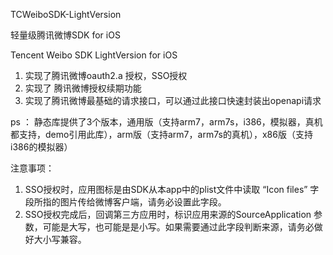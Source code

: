 TCWeiboSDK-LightVersion

轻量级腾讯微博SDK for iOS

Tencent Weibo SDK LightVersion for iOS

1. 实现了腾讯微博oauth2.a 授权，SSO授权
2. 实现了 腾讯微博授权续期功能
3. 实现了腾讯微博最基础的请求接口，可以通过此接口快速封装出openapi请求


ps ： 静态库提供了3个版本，通用版（支持arm7，arm7s，i386，模拟器，真机都支持，demo引用此库），arm版（支持arm7，arm7s的真机），x86版（支持i386的模拟器）

注意事项：
1. SSO授权时，应用图标是由SDK从本app中的plist文件中读取 “Icon files” 字段所指的图片传给微博客户端，请务必设置此字段。
2. SSO授权完成后，回调第三方应用时，标识应用来源的SourceApplication 参数，可能是大写，也可能是是小写。如果需要通过此字段判断来源，请务必做好大小写兼容。

